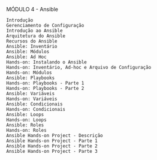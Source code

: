 MÓDULO 4 - Ansible

    Introdução
    Gerenciamento de Configuração
    Introdução ao Ansible
    Arquitetura do Ansible
    Recursos do Ansible
    Ansible: Inventário
    Ansible: Módulos
    Ansible: Ad Hoc
    Hands-on: Instalando o Ansible
    Hands-on: Inventário, Ad-hoc e Arquivo de Configuração
    Hands-on: Módulos
    Ansible: Playbooks
    Hands-on: Playbooks - Parte 1
    Hands-on: Playbooks - Parte 2
    Ansible: Variáveis
    Hands-on: Variáveis
    Ansible: Condicionais
    Hands-on: Condicionais
    Ansible: Loops
    Hands-on: Loops
    Ansible: Roles
    Hands-on: Roles
    Ansible Hands-on Project - Descrição
    Ansible Hands-on Project - Parte 1
    Ansible Hands-on Project - Parte 2
    Ansible Hands-on Project - Parte 3

